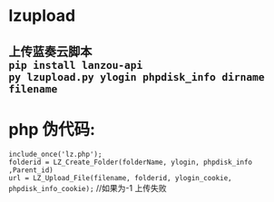 # lzupload
上传蓝奏云脚本  
`pip install lanzou-api`  
`py lzupload.py ylogin phpdisk_info dirname filename`  
---------------------------------------------------------------------------
# php 伪代码:  
`include_once('lz.php');`  
`folderid = LZ_Create_Folder(folderName, ylogin, phpdisk_info ,Parent_id)`  
`url = LZ_Upload_File(filename, folderid, ylogin_cookie, phpdisk_info_cookie);` //如果为-1 上传失败

